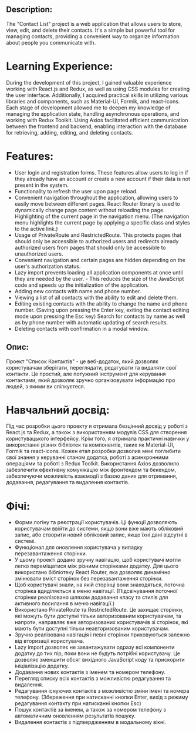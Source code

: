 
## Description:

The "Contact List" project is a web application that allows users to store, view, edit, and delete their contacts. It's a simple but powerful tool for managing contacts, providing a convenient way to organize information about people you communicate with.

# Learning Experience:

During the development of this project, I gained valuable experience working with React.js and Redux, as well as using CSS modules for creating the user interface. Additionally, I acquired practical skills in utilizing various libraries and components, such as Material-UI, Formik, and react-icons. Each stage of development allowed me to deepen my knowledge of managing the application state, handling asynchronous operations, and working with Redux Toolkit. Using Axios facilitated efficient communication between the frontend and backend, enabling interaction with the database for retrieving, adding, editing, and deleting contacts.

# Features:

- User login and registration forms. These features allow users to log in if they already have an account or create a new account if their data is not present in the system.
- Functionality to refresh the user upon page reload.
- Convenient navigation throughout the application, allowing users to easily move between different pages. React Router library is used to dynamically change page content without reloading the page.
Highlighting of the current page in the navigation menu. (The navigation menu highlights the current page by applying a specific class and styles to the active link.)
- Usage of PrivateRoute and RestrictedRoute. This protects pages that should only be accessible to authorized users and redirects already authorized users from pages that should only be accessible to unauthorized users.
- Convenient navigation and certain pages are hidden depending on the user's authorization status.
- Lazy import prevents loading all application components at once until they are needed by the user. - This reduces the size of the JavaScript code and speeds up the initialization of the application.
- Adding new contacts with name and phone number.
- Viewing a list of all contacts with the ability to edit and delete them.
- Editing existing contacts with the ability to change the name and phone number. (Saving upon pressing the Enter key, exiting the contact editing mode upon pressing the Esc key)
Search for contacts by name as well as by phone number with automatic updating of search results.
- Deleting contacts with confirmation in a modal window.


## Опис:
Проект "Список Контактів" - це веб-додаток, який дозволяє користувачам зберігати, переглядати, редагувати та видаляти свої контакти. Це простий, але потужний інструмент для керування контактами, який дозволяє зручно організовувати інформацію про людей, з якими ви спілкуєтеся.

# Навчальний досвід:
Під час розробки цього проекту я отримала безцінний досвід у роботі з React.js та Redux, а також з використанням модулів CSS для створення користувацького інтерфейсу. Крім того, я отримала практичні навички у використанні різних бібліотек та компонентів, таких як Material-UI, Formik та react-icons. Кожен етап розробки дозволив мені поглибити свої знання у керуванні станом додатка, роботі з асинхронними операціями та роботі з Redux Toolkit.
Використання Axios дозволило забезпечити ефективну комунікацію між фронтендом та бекендом, забезпечуючи можливість взаємодії з базою даних для отримання, додавання, редагування та видалення контактів.


# Фічі:

- Форми логіну та реєстрації користувачів. Ці функції дозволяють користувачам ввійти до системи, якщо вони вже мають обліковий запис, або створити новий обліковий запис, якщо їхні дані відсутні в системі.
- Функціонал для оновлення користувача у випадку перезавантаження сторінки. 
- У цьому проекті додано зручну навігацію, щоб користувачі могли легко переміщатися між різними сторінками додатку. Для цього використано бібліотеку React Router, яка дозволяє динамічно змінювати вміст сторінок без перезавантаження сторінки. 
- Щоб користувачі знали, на якій сторінці вони знаходяться, поточна сторінка вдиділяється в меню навігації. (Підсвічування поточної сторінки реалізовано шляхом додавання класу та стилів для активного посилання в меню навігації.)
- Використано PrivateRoute та RestrictedRoute. Це  захищає сторінки, які можуть бути доступні тільки авторизованим користувачам, та напроти, направляє вже авторизованих користувачів зі сторінок, які мають бути доступні тільки неавторизованим користувачам. 
- Зручно реалізована навігація і певні сторінки приховуються залежно від вторизації користувача.
- Lazy import дозволяє не завантажувати одразу всі компоненти додатку до тих пір, поки вони не будуть потрібні користувачу. Це дозволяє зменшити обсяг вихідного JavaScript коду та прискорити ініціалізацію додатку.
- Додавання нових контактів з іменем та номером телефону.
- Перегляд списку всіх контактів з можливістю редагування та видалення.
- Редагування існуючих контактів з можливістю зміни імені та номера телефону. (Збереження при натисканні кнопки Enter, вихід з режиму редагування контакту при натисканні кнопки Esc)
- Пошук контактів за іменем, а також за номером телефону з автоматичним оновленням результатів пошуку.
- Видалення контактів з підтвердженням в модальному вікні.
